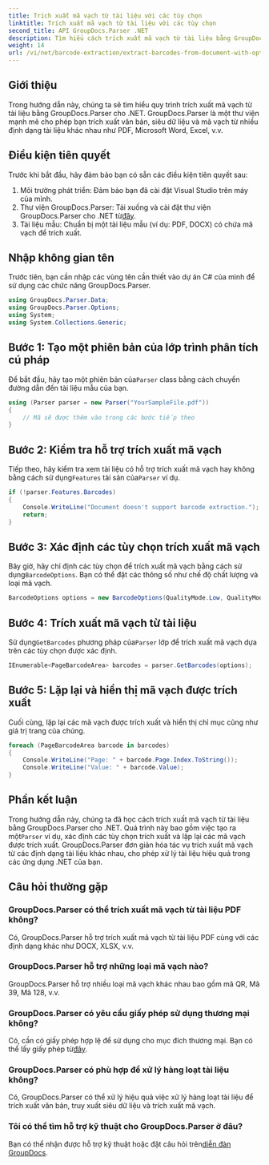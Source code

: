 ```yaml
---
title: Trích xuất mã vạch từ tài liệu với các tùy chọn
linktitle: Trích xuất mã vạch từ tài liệu với các tùy chọn
second_title: API GroupDocs.Parser .NET
description: Tìm hiểu cách trích xuất mã vạch từ tài liệu bằng GroupDocs.Parser cho .NET. Hướng dẫn toàn diện với các ví dụ về mã và câu hỏi thường gặp.
weight: 14
url: /vi/net/barcode-extraction/extract-barcodes-from-document-with-options/
---
```

## Giới thiệu
Trong hướng dẫn này, chúng ta sẽ tìm hiểu quy trình trích xuất mã vạch từ tài liệu bằng GroupDocs.Parser cho .NET. GroupDocs.Parser là một thư viện mạnh mẽ cho phép bạn trích xuất văn bản, siêu dữ liệu và mã vạch từ nhiều định dạng tài liệu khác nhau như PDF, Microsoft Word, Excel, v.v.
## Điều kiện tiên quyết
Trước khi bắt đầu, hãy đảm bảo bạn có sẵn các điều kiện tiên quyết sau:
1. Môi trường phát triển: Đảm bảo bạn đã cài đặt Visual Studio trên máy của mình.
2.  Thư viện GroupDocs.Parser: Tải xuống và cài đặt thư viện GroupDocs.Parser cho .NET từ[đây](https://releases.groupdocs.com/parser/net/).
3. Tài liệu mẫu: Chuẩn bị một tài liệu mẫu (ví dụ: PDF, DOCX) có chứa mã vạch để trích xuất.

## Nhập không gian tên
Trước tiên, bạn cần nhập các vùng tên cần thiết vào dự án C# của mình để sử dụng các chức năng GroupDocs.Parser.
```csharp
using GroupDocs.Parser.Data;
using GroupDocs.Parser.Options;
using System;
using System.Collections.Generic;
```
## Bước 1: Tạo một phiên bản của lớp trình phân tích cú pháp
 Để bắt đầu, hãy tạo một phiên bản của`Parser` class bằng cách chuyển đường dẫn đến tài liệu mẫu của bạn.
```csharp
using (Parser parser = new Parser("YourSampleFile.pdf"))
{
    // Mã sẽ được thêm vào trong các bước tiếp theo
}
```
## Bước 2: Kiểm tra hỗ trợ trích xuất mã vạch
 Tiếp theo, hãy kiểm tra xem tài liệu có hỗ trợ trích xuất mã vạch hay không bằng cách sử dụng`Features` tài sản của`Parser` ví dụ.
```csharp
if (!parser.Features.Barcodes)
{
    Console.WriteLine("Document doesn't support barcode extraction.");
    return;
}
```
## Bước 3: Xác định các tùy chọn trích xuất mã vạch
 Bây giờ, hãy chỉ định các tùy chọn để trích xuất mã vạch bằng cách sử dụng`BarcodeOptions`. Bạn có thể đặt các thông số như chế độ chất lượng và loại mã vạch.
```csharp
BarcodeOptions options = new BarcodeOptions(QualityMode.Low, QualityMode.Low, "QR");
```
## Bước 4: Trích xuất mã vạch từ tài liệu
 Sử dụng`GetBarcodes` phương pháp của`Parser` lớp để trích xuất mã vạch dựa trên các tùy chọn được xác định.
```csharp
IEnumerable<PageBarcodeArea> barcodes = parser.GetBarcodes(options);
```
## Bước 5: Lặp lại và hiển thị mã vạch được trích xuất
Cuối cùng, lặp lại các mã vạch được trích xuất và hiển thị chỉ mục cũng như giá trị trang của chúng.
```csharp
foreach (PageBarcodeArea barcode in barcodes)
{
    Console.WriteLine("Page: " + barcode.Page.Index.ToString());
    Console.WriteLine("Value: " + barcode.Value);
}
```

## Phần kết luận
 Trong hướng dẫn này, chúng ta đã học cách trích xuất mã vạch từ tài liệu bằng GroupDocs.Parser cho .NET. Quá trình này bao gồm việc tạo ra một`Parser` ví dụ, xác định các tùy chọn trích xuất và lặp lại các mã vạch được trích xuất. GroupDocs.Parser đơn giản hóa tác vụ trích xuất mã vạch từ các định dạng tài liệu khác nhau, cho phép xử lý tài liệu hiệu quả trong các ứng dụng .NET của bạn.

## Câu hỏi thường gặp
### GroupDocs.Parser có thể trích xuất mã vạch từ tài liệu PDF không?
Có, GroupDocs.Parser hỗ trợ trích xuất mã vạch từ tài liệu PDF cùng với các định dạng khác như DOCX, XLSX, v.v.
### GroupDocs.Parser hỗ trợ những loại mã vạch nào?
GroupDocs.Parser hỗ trợ nhiều loại mã vạch khác nhau bao gồm mã QR, Mã 39, Mã 128, v.v.
### GroupDocs.Parser có yêu cầu giấy phép sử dụng thương mại không?
 Có, cần có giấy phép hợp lệ để sử dụng cho mục đích thương mại. Bạn có thể lấy giấy phép từ[đây](https://purchase.groupdocs.com/buy).
### GroupDocs.Parser có phù hợp để xử lý hàng loạt tài liệu không?
Có, GroupDocs.Parser có thể xử lý hiệu quả việc xử lý hàng loạt tài liệu để trích xuất văn bản, truy xuất siêu dữ liệu và trích xuất mã vạch.
### Tôi có thể tìm hỗ trợ kỹ thuật cho GroupDocs.Parser ở đâu?
 Bạn có thể nhận được hỗ trợ kỹ thuật hoặc đặt câu hỏi trên[diễn đàn GroupDocs](https://forum.groupdocs.com/c/parser/17).